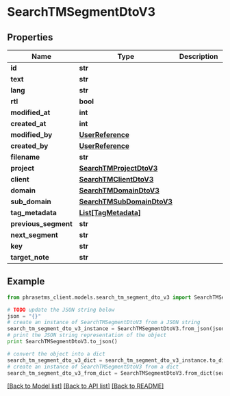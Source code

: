 # SearchTMSegmentDtoV3

## Properties

| Name                 | Type                                                    | Description | Notes      |
| -------------------- | ------------------------------------------------------- | ----------- | ---------- |
| **id**               | **str**                                                 |             | [optional] |
| **text**             | **str**                                                 |             | [optional] |
| **lang**             | **str**                                                 |             | [optional] |
| **rtl**              | **bool**                                                |             | [optional] |
| **modified_at**      | **int**                                                 |             | [optional] |
| **created_at**       | **int**                                                 |             | [optional] |
| **modified_by**      | [**UserReference**](UserReference.md)                   |             | [optional] |
| **created_by**       | [**UserReference**](UserReference.md)                   |             | [optional] |
| **filename**         | **str**                                                 |             | [optional] |
| **project**          | [**SearchTMProjectDtoV3**](SearchTMProjectDtoV3.md)     |             | [optional] |
| **client**           | [**SearchTMClientDtoV3**](SearchTMClientDtoV3.md)       |             | [optional] |
| **domain**           | [**SearchTMDomainDtoV3**](SearchTMDomainDtoV3.md)       |             | [optional] |
| **sub_domain**       | [**SearchTMSubDomainDtoV3**](SearchTMSubDomainDtoV3.md) |             | [optional] |
| **tag_metadata**     | [**List[TagMetadata]**](TagMetadata.md)                 |             | [optional] |
| **previous_segment** | **str**                                                 |             | [optional] |
| **next_segment**     | **str**                                                 |             | [optional] |
| **key**              | **str**                                                 |             | [optional] |
| **target_note**      | **str**                                                 |             | [optional] |

## Example

```python
from phrasetms_client.models.search_tm_segment_dto_v3 import SearchTMSegmentDtoV3

# TODO update the JSON string below
json = "{}"
# create an instance of SearchTMSegmentDtoV3 from a JSON string
search_tm_segment_dto_v3_instance = SearchTMSegmentDtoV3.from_json(json)
# print the JSON string representation of the object
print SearchTMSegmentDtoV3.to_json()

# convert the object into a dict
search_tm_segment_dto_v3_dict = search_tm_segment_dto_v3_instance.to_dict()
# create an instance of SearchTMSegmentDtoV3 from a dict
search_tm_segment_dto_v3_from_dict = SearchTMSegmentDtoV3.from_dict(search_tm_segment_dto_v3_dict)
```

[[Back to Model list]](../README.md#documentation-for-models) [[Back to API list]](../README.md#documentation-for-api-endpoints) [[Back to README]](../README.md)
